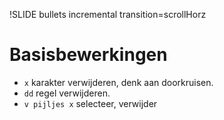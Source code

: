 !SLIDE bullets incremental transition=scrollHorz
# Basisbewerkingen #

* `x` karakter verwijderen, denk aan doorkruisen.
* `dd` regel verwijderen.
* `v pijljes x` selecteer, verwijder

